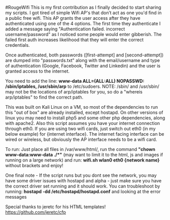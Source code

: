 #RougeWifi
This is my first contribution as I finally decided to start sharing my scripts. 
I got tired of simple Wifi AP's that don’t act as one you'd find in a public free wifi. This AP grants the user access after they have authenticated using 
one of the 4 options. The first time they authenticate I added a message saying "Authentication failed. incorrect username/password" as I noticed some 
people would enter gibberish. The failed first auth increases likelihood that they will enter the correct credentials. 

Once authenticated, both passwords ([first-attempt] and [second-attempt]) are dumped into "passwords.txt" along with the email/username and type of 
authentication (Google, Facebook, Twitter and Linkedin) and the user is granted access to the internet. 

You need to add the line:
**www-data ALL=(ALL:ALL) NOPASSWD: /sbin/iptables, /usr/sbin/arp**
to /etc/sudoers. NOTE: /sbin/ and /usr/sbin/ may not be the locations of arp/iptables for you, so do a "whereis arp/iptables" to find the correct path.

This was built on Kali Linux on a VM, so most of the dependencies to run this "out of box" are already installed, except hostapd. On other versions of linux you 
may need to install php5 and some other php dependencies, along with apache2. Also this script assumes you have your internet connection through eth0. If you
are using two wifi cards, just switch out eth0 (in my below example) for {internet interface}. The internet facing interface can be wired or wireless, but obviously
the AP interface needs to be a wifi card.

To run:
Just place all files in /var/www/html/, run the command **"chown www-data:www-data ./*"** (may want to limit it to the html, js and images if running on a large
network) and run:
**wifi.sh wlan0 eth0 {network name}** without brackets and enjoy!

One final note -
If the script runs but you dont see the network, you may have some driver issues with hostapd and alpha - just make sure you have the correct driver set running
and it should work. You can troubleshoot by running: **hostapd -dd /etc/hostapd/hostapd.conf** and looking at the error messages

Special thanks to jeretc for his HTML templates! https://github.com/jeretc/cfp
